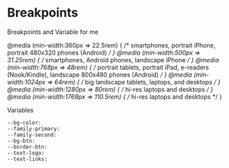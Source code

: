 # Breakpoints
Breakpoints and Variable for me


@media (min-width:360px => 22.5rem) { /* smartphones, portrait iPhone, portrait 480x320 phones (Android) */ }
@media (min-width:500px => 31.25rem) { /* smartphones, Android phones, landscape iPhone */ }
@media (min-width:768px => 48rem) { /* portrait tablets, portrait iPad, e-readers (Nook/Kindle), landscape 800x480 phones (Android) */ }
@media (min-width:1024px => 64rem) { /* big landscape tablets, laptops, and desktops */ }
@media (min-width:1280px => 80rem) { /* hi-res laptops and desktops */ }
@media (min-width:1768px => 110.5rem) { /* hi-res laptops and desktops */ }


Variables

    --bg-color: 
    --family-primary: 
    --family-second: 
    --bg-btn: 
    --border-btn: 
    --text-logo: 
    --text-links: 
